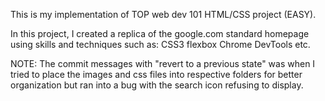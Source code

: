 This is my implementation of TOP web dev 101 HTML/CSS project (EASY).

In this project, I created a replica of the google.com standard
homepage using skills and techniques such as:
CSS3 flexbox
Chrome DevTools etc.

NOTE: The commit messages with "revert to a previous state" was when
I tried to place the images and css files into respective folders for
better organization but ran into a bug with the search icon refusing to
display.
